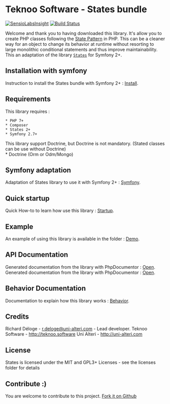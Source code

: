 Teknoo Software - States bundle
===========================

[![SensioLabsInsight](https://insight.sensiolabs.com/projects/37eae306-21fc-4181-be04-9c758e1239bb/mini.png)](https://insight.sensiolabs.com/projects/37eae306-21fc-4181-be04-9c758e1239bb) [![Build Status](https://travis-ci.org/Teknoo/statesBundle.svg?branch=master)](https://travis-ci.org/Teknoo/statesBundle)

Welcome and thank you to having downloaded this library. 
It's allow you to create PHP classes following the [State Pattern](http://en.wikipedia.org/wiki/State_pattern) in PHP. 
This can be a cleaner way for an object to change its behavior at runtime without resorting to large monolithic conditional statements and thus improve maintainability.
This an adaptation of the library [`States`](http://teknoo.software/states) for Symfony 2+.

Installation with symfony
-------------------------
Instruction to install the States bundle with Symfony 2+ : [Install](docs/install.md).

Requirements
------------
This library requires :

    * PHP 7+
    * Composer
    * States 2+
    * Symfony 2.7+
    
This library support Doctrine, but Doctrine is not mandatory. (Stated classes can be use without Doctrine)    
    * Doctrine (Orm or Odm/Mongo)

Symfony adaptation
------------------
Adaptation of States library to use it with Symfony 2+ : [Symfony](docs/symfony.md).

Quick startup
-------------
Quick How-to to learn how use this library : [Startup](https://github.com/TeknooSoftware/states/blob/master/docs/howto/quick-startup.md).

Example
-------
An example of using this library is available in the folder : [Demo](https://github.com/TeknooSoftware/states/blob/master/demo/demo_article.php).

API Documentation
-----------------
Generated documentation from the library with PhpDocumentor : [Open](https://cdn.rawgit.com/TeknooSoftware/states/master/docs/api/index.html).
Generated documentation from the library with PhpDocumentor : [Open](https://cdn.rawgit.com/TeknooSoftware/statesBundle/master/docs/api/index.html).

Behavior Documentation
----------------------
Documentation to explain how this library works : [Behavior](https://github.com/TeknooSoftware/states/blob/master/docs/howto/behavior.md).

Credits
-------
Richard Déloge - <r.deloge@uni-alteri.com> - Lead developer.
Teknoo Software - <http://teknoo.software>
Uni Alteri - <http://uni-alteri.com>

License
-------
States is licensed under the MIT and GPL3+ Licenses - see the licenses folder for details

Contribute :)
-------------

You are welcome to contribute to this project. [Fork it on Github](CONTRIBUTING.md)
